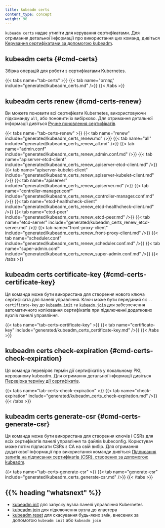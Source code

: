 ```yaml
---
title: kubeadm certs
content_type: concept
weight: 90
---
```


`kubeadm certs` надає утиліти для керування сертифікатами. Для отримання детальної інформації про використання цих команд, дивіться [Керування сертифікатами за допомогою kubeadm](/uk/docs/tasks/administer-cluster/kubeadm/kubeadm-certs/).

## kubeadm certs {#cmd-certs}

Збірка операцій для роботи з сертифікатами Kubernetes.

{{< tabs name="tab-certs" >}}
{{< tab name="огляд" include="generated/kubeadm_certs.md" />}}
{{< /tabs >}}

## kubeadm certs renew {#cmd-certs-renew}

Ви можете поновити всі сертифікати Kubernetes, використовуючи підкоманду `all`, або поновити їх вибірково. Для отримання детальної інформації дивіться [Ручне поновлення сертифікатів](/uk/docs/tasks/administer-cluster/kubeadm/kubeadm-certs/#manual-certificate-renewal).

{{< tabs name="tab-certs-renew" >}}
{{< tab name="renew" include="generated/kubeadm_certs_renew.md" />}}
{{< tab name="all" include="generated/kubeadm_certs_renew_all.md" />}}
{{< tab name="admin.conf" include="generated/kubeadm_certs_renew_admin.conf.md" />}}
{{< tab name="apiserver-etcd-client" include="generated/kubeadm_certs_renew_apiserver-etcd-client.md" />}}
{{< tab name="apiserver-kubelet-client" include="generated/kubeadm_certs_renew_apiserver-kubelet-client.md" />}}
{{< tab name="apiserver" include="generated/kubeadm_certs_renew_apiserver.md" />}}
{{< tab name="controller-manager.conf" include="generated/kubeadm_certs_renew_controller-manager.conf.md" />}}
{{< tab name="etcd-healthcheck-client" include="generated/kubeadm_certs_renew_etcd-healthcheck-client.md" />}}
{{< tab name="etcd-peer" include="generated/kubeadm_certs_renew_etcd-peer.md" />}}
{{< tab name="etcd-server" include="generated/kubeadm_certs_renew_etcd-server.md" />}}
{{< tab name="front-proxy-client" include="generated/kubeadm_certs_renew_front-proxy-client.md" />}}
{{< tab name="scheduler.conf" include="generated/kubeadm_certs_renew_scheduler.conf.md" />}}
{{< tab name="super-admin.conf" include="generated/kubeadm_certs_renew_super-admin.conf.md" />}}
{{< /tabs >}}

## kubeadm certs certificate-key {#cmd-certs-certificate-key}

Ця команда може бути використана для створення нового ключа сертифіката для панелі управління. Ключ може бути переданий як `--certificate-key` до [`kubeadm init`](/uk/docs/reference/setup-tools/kubeadm/kubeadm-init) та [`kubeadm join`](/uk/docs/reference/setup-tools/kubeadm/kubeadm-join) для забезпечення автоматичного копіювання сертифікатів при підключенні додаткових вузлів панелі управління.

{{< tabs name="tab-certs-certificate-key" >}}
{{< tab name="certificate-key" include="generated/kubeadm_certs_certificate-key.md" />}}
{{< /tabs >}}

## kubeadm certs check-expiration {#cmd-certs-check-expiration}

Ця команда перевіряє термін дії сертифікатів у локальному PKI, керованому kubeadm. Для отримання детальної інформації дивіться [Перевірка терміну дії сертифікатів](/uk/docs/tasks/administer-cluster/kubeadm/kubeadm-certs/#check-certificate-expiration).

{{< tabs name="tab-certs-check-expiration" >}}
{{< tab name="check-expiration" include="generated/kubeadm_certs_check-expiration.md" />}}
{{< /tabs >}}

## kubeadm certs generate-csr {#cmd-certs-generate-csr}

Ця команда може бути використана для створення ключів і CSRs для всіх сертифікатів панелі управління та файлів kubeconfig. Користувач може потім підписати CSRs з CA на свій вибір. Для отримання додаткової інформації про використання команди дивіться [Підписання запитів на підписання сертифікатів (CSR), створених за допомогою kubeadm](/uk/docs/tasks/administer-cluster/kubeadm/kubeadm-certs#signing-csr).

{{< tabs name="tab-certs-generate-csr" >}}
{{< tab name="generate-csr" include="generated/kubeadm_certs_generate-csr.md" />}}
{{< /tabs >}}

## {{% heading "whatsnext" %}}

* [kubeadm init](/uk/docs/reference/setup-tools/kubeadm/kubeadm-init/) для запуску вузла панелі управління Kubernetes
* [kubeadm join](/uk/docs/reference/setup-tools/kubeadm/kubeadm-join/) для підключення вузла до кластера
* [kubeadm reset](/uk/docs/reference/setup-tools/kubeadm/kubeadm-reset/) для скасування будь-яких змін, внесених за допомогою `kubeadm init` або `kubeadm join`
